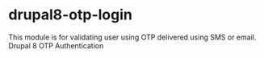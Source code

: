 # drupal8-otp-login

This module is for validating user using OTP delivered using SMS or email.
Drupal 8
OTP Authentication
